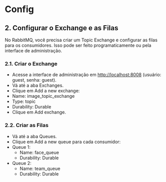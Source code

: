 # Config

## 2. Configurar o Exchange e as Filas

No RabbitMQ, você precisa criar um Topic Exchange e configurar as filas para os consumidores. Isso pode ser feito programaticamente ou pela interface de administração.

### 2.1. Criar o Exchange

- Acesse a interface de administração em <http://localhost:8008> (usuário: guest, senha: guest).
- Vá até a aba Exchanges.
- Clique em Add a new exchange:
- Name: image_topic_exchange
- Type: topic
- Durability: Durable
- Clique em Add exchange.

### 2.2. Criar as Filas

- Vá até a aba Queues.
- Clique em Add a new queue para cada consumidor:
- Queue 1:
  - Name: face_queue
  - Durability: Durable
- Queue 2:
  - Name: team_queue
  - Durability: Durable
